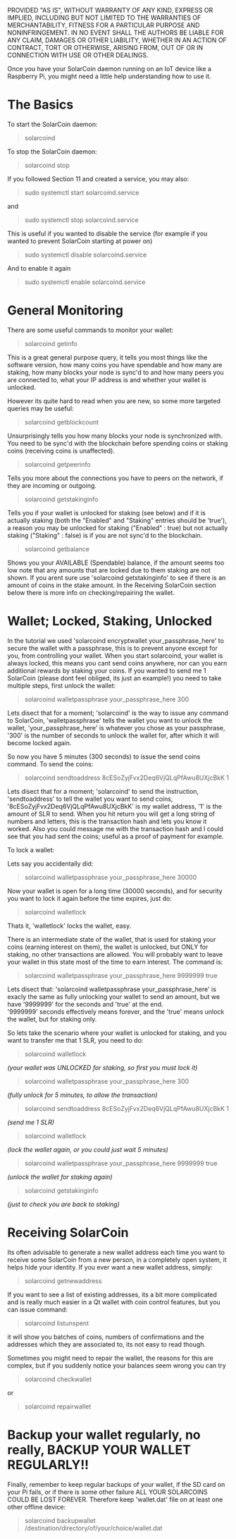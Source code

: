 PROVIDED "AS IS", WITHOUT WARRANTY OF ANY KIND, EXPRESS OR IMPLIED, INCLUDING BUT NOT LIMITED
TO THE WARRANTIES OF MERCHANTABILITY, FITNESS FOR A PARTICULAR PURPOSE AND NONINFRINGEMENT. IN
NO EVENT SHALL THE AUTHORS BE LIABLE FOR ANY CLAIM, DAMAGES OR OTHER LIABILITY, WHETHER IN AN 
ACTION OF CONTRACT, TORT OR OTHERWISE, ARISING FROM, OUT OF OR IN CONNECTION WITH USE OR OTHER DEALINGS.

Once you have your SolarCoin daemon running on an IoT device like a Raspberry Pi, you might 
need a little help understanding how to use it.

# The Basics

To start the SolarCoin daemon:
> solarcoind

To stop the SolarCoin daemon:
> solarcoind stop

If you followed Section 11 and created a service, you may also:
> sudo systemctl start solarcoind.service

and 
> sudo systemctl stop solarcoind.service

This is useful if you wanted to disable the service (for example if you wanted to prevent SolarCoin starting at power on)
> sudo systemctl disable solarcoind.service

And to enable it again
> sudo systemctl enable solarcoind.service

# General Monitoring

There are some useful commands to monitor your wallet:
> solarcoind getinfo

This is a great general purpose query, it tells you most things like the software version, how 
many coins you have spendable and how many are staking, how many blocks your node is sync'd to
and how many peers you are connected to, what your IP address is and whether your wallet is 
unlocked.

However its quite hard to read when you are new, so some more targeted queries may be useful:
> solarcoind getblockcount

Unsurprisingly tells you how many blocks your node is synchronized with.  You need to be sync'd 
with the blockchain before spending coins or staking coins (receiving coins is unaffected).

> solarcoind getpeerinfo

Tells you more about the connections you have to peers on the network, if they are incoming or 
outgoing.

> solarcoind getstakinginfo

Tells you if your wallet is unlocked for staking (see below) and if it is actually staking 
(both the "Enabled" and "Staking" entries should be 'true'), a reason you may be unlocked for staking ("Enabled" : true) but not actually staking ("Staking" : false) is if you are not sync'd to the blockchain.

> solarcoind getbalance

Shows you your AVAILABLE (Spendable) balance, if the amount seems too low note that any amounts 
that are locked due to them staking are not shown. 
If you arent sure use 'solarcoind getstakinginfo' to see if there is an amount of coins in the stake 
amount.  In the Receiving SolarCoin section below there is more info on checking/repairing the wallet.



# Wallet; Locked, Staking, Unlocked

In the tutorial we used 'solarcoind encryptwallet your_passphrase_here' to secure the wallet with 
a passphrase, this is to prevent anyone except for you, from controlling your wallet.
When you start solarcoind, your wallet is always locked, this means you cant send coins anywhere, 
nor can you earn additional rewards by staking your coins.  If you wanted to send me 1 SolarCoin 
(please dont feel obliged, its just an example!) you need to take multiple steps, first unlock the 
wallet:

> solarcoind walletpassphrase your_passphrase_here 300

Lets disect that for a moment; 'solarcoind' is the way to issue any command to SolarCoin, 
'walletpassphrase' tells the wallet you want to unlock the wallet, 'your_passphrase_here' is 
whatever you chose as your passphrase, '300' is the number of seconds to unlock the wallet for,
after which it will become locked again.  

So now you have 5 minutes (300 seconds) to issue the send coins command.  To send the coins:
> solarcoind sendtoaddress 8cESoZyjFvx2Deq6VjQLqPfAwu8UXjcBkK 1

Lets disect that for a moment; 'solarcoind' to send the instruction, 'sendtoaddress' to tell the 
wallet you want to send coins, '8cESoZyjFvx2Deq6VjQLqPfAwu8UXjcBkK' is my wallet address, '1' is the
amount of SLR to send.  When you hit return you will get a long string of numbers and letters, this
is the transaction hash and lets you know it worked.  Also you could message me with the transaction hash and I
could see that you had sent the coins; useful as a proof of payment for example.

To lock a wallet:

Lets say you accidentally did:
> solarcoind walletpassphrase your_passphrase_here 30000

Now your wallet is open for a long time (30000 seconds), and for security you want to lock it again
before the time expires, just do:
> solarcoind walletlock

Thats it, 'walletlock' locks the wallet, easy.

There is an intermediate state of the wallet, that is used for staking your coins (earning 
interest on them), the wallet is unlocked, but ONLY for staking, no other transactions are allowed.
You will probably want to leave your wallet in this state most of the time to earn interest.
The command is:
> solarcoind walletpassphrase your_passphrase_here 9999999 true

Lets disect that: 'solarcoind walletpassphrase your_passphrase_here' is exacly the same as fully unlocking
your wallet to send an amount, but we have '9999999' for the seconds and 'true' at the end.  
'9999999' seconds effectively means forever, and the 'true' means unlock the wallet, but for staking only.

So lets take the scenario where your wallet is unlocked for staking, and you want to transfer me that 1 SLR,
you need to do:
> solarcoind walletlock

*(your wallet was UNLOCKED for staking, so first you must lock it)*
> solarcoind walletpassphrase your_passphrase_here 300

*(fully unlock for 5 minutes, to allow the transaction)*
> solarcoind sendtoaddress 8cESoZyjFvx2Deq6VjQLqPfAwu8UXjcBkK 1

*(send me 1 SLR)*
> solarcoind walletlock

*(lock the wallet again, or you could just wait 5 minutes)*
> solarcoind walletpassphrase your_passphrase_here 9999999 true  

*(unlock the wallet for staking again)*
> solarcoind getstakinginfo

*(just to check you are back to staking)*



# Receiving SolarCoin

Its often advisable to generate a new wallet address each time you want to receive some SolarCoin from a new person, in a completely open system, it helps hide your identity.  If you ever want a new wallet address, simply:
> solarcoind getnewaddress

If you want to see a list of existing addresses, its a bit more complicated and is really much easier in a 
Qt wallet with coin control features, but you can issue command:
> solarcoind listunspent

it will show you batches of coins, numbers of confirmations and the addresses which they are associated to, 
its not easy to read though.

Sometimes you might need to repair the wallet, the reasons for this are complex, but if you suddenly notice
your balances seem wrong you can try
> solarcoind checkwallet

or
> solarcoind repairwallet



# Backup your wallet regularly, no really, BACKUP YOUR WALLET REGULARLY!!

Finally, remember to keep regular backups of your wallet, if the SD card on your Pi fails, or if there is 
some other failure ALL YOUR SOLARCOINS COULD BE LOST FOREVER.  Therefore keep 'wallet.dat' file on at least one other offline device:
> solarcoind backupwallet /destination/directory/of/your/choice/wallet.dat
